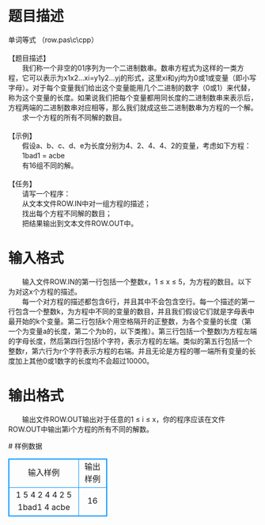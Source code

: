 # 

 
 # 题目描述 
<p>
单词等式 （row.pas\c\cpp）<br><br>【题目描述】<br>　　我们称一个非空的01序列为一个二进制数串。数串方程式为这样的一类方程，它可以表示为x1x2…xi=y1y2…yj的形式，这里xi和yj均为0或1或变量（即小写字母）。对于每个变量我们给出这个变量能用几个二进制的数字（0或1）来代替，称为这个变量的长度。如果说我们把每个变量都用同长度的二进制数串来表示后，方程两端的二进制数串对应相等，那么我们就成这些二进制数串为方程的一个解。<br>　　求一个方程的所有不同解的数目。<br><br>【示例】<br>　　假设a、b、c、d、e为长度分别为4、2、4、4、2的变量，考虑如下方程：<br>　　1bad1 = acbe<br>　　有16组不同的解。<br><br>【任务】<br>　　请写一个程序：<br>　　从文本文件ROW.IN中对一组方程的描述；<br>　　找出每个方程不同解的数目；<br>　　把结果输出到文本文件ROW.OUT中。<br></p> 

 
 # 输入格式 
<p>
　　输入文件ROW.IN的第一行包括一个整数x，1 ≤ x ≤ 5，为方程的数目。以下为对这x个方程的描述。<br>　　每一个对方程的描述都包含6行，并且其中不会包含空行。每一个描述的第一行包含一个整数k，为方程中不同的变量的数目，并且我们假设它们就是字母表中最开始的k个变量。第二行包括k个用空格隔开的正整数，为各个变量的长度（第一个为变量a的长度，第二个为b的，以下类推）。第三行包括一个整数l为方程左端的字母长度，然后第四行包括l个字符，表示方程的左端。类似的第五行包括一个整数r，第六行为r个字符表示方程的右端。并且无论是方程的哪一端所有变量的长度加上其他0或1数字的长度均不会超过10000。<br></p> 

 
 # 输出格式 
<p>
　　输出文件ROW.OUT输出对于任意的1 ≤ i ≤ x，你的程序应该在文件ROW.OUT中输出第i个方程的所有不同的解数。</p> 
# 样例数据
<style>
        table,table tr th, table tr td { border:1px solid #0094ff; }
        table { width: 200px; min-height: 25px; line-height: 25px; text-align: center; border-collapse: collapse;}   
    </style>
<table>
	<tr>
		<td>输入样例</td>
		<td>输出样例</td>
	</tr>
<tr><td>1
5
4 2 4 4 2
5
1bad1
4
acbe
</td><td>16</td></tr></table>
